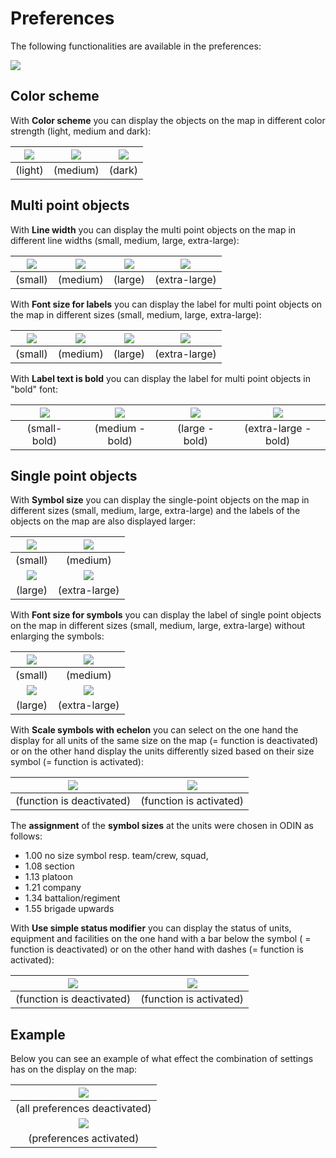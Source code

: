 # Preferences



The following functionalities are available in the preferences:



![](images/en/Einstellungen.png)





## Color scheme



With **Color scheme** you can display the objects on the map in different color strength (light, medium and dark):

| ![](images/en/Farbschema_hell.png) | ![](images/en/Farbschema_mittel.png) | ![](images/en/Farbschema_dunkel.png) |
| :-----------------------------: | :-------------------------------: | :-------------------------------: |
|             (light)             |             (medium)              |              (dark)               |





## Multi point objects



With **Line width** you can display the multi point objects on the map in different line widths (small, medium, large, extra-large):

| ![](images/en/Linienstaerke_klein.png) | ![](images/en/Linienstaerke_mittel.png) | ![](images/en/Linienstaerke_grosz.png) | ![](images/en/Linienstaerke_extragrosz.png) |
| :---------------------------------: | :----------------------------------: | :---------------------------------: | :--------------------------------------: |
|               (small)               |               (medium)               |               (large)               |              (extra-large)               |



With **Font size for labels** you can display the label for multi point objects on the map in different sizes (small, medium, large, extra-large):

| ![](images/en/Textgroesze_Beschriftung_klein.png) | ![](images/en/Textgroesze_Beschriftung_mittel.png) | ![](images/en/Textgroesze_Beschriftung_grosz.png) | ![](images/en/Textgroesze_Beschriftung_extragrosz.png) |
| :--------------------------------------------: | :---------------------------------------------: | :--------------------------------------------: | :-------------------------------------------------: |
|                    (small)                     |                    (medium)                     |                    (large)                     |                    (extra-large)                    |



With **Label text is bold** you can display the label for multi point objects in "bold" font:

| ![](images/en/Textgroesze_Beschriftung_fett_klein.png) | ![](images/en/Textgroesze_Beschriftung_fett_mittel.png) | ![](images/en/Textgroesze_Beschriftung_fett_grosz.png) | ![](images/en/Textgroesze_Beschriftung_fett_extragrosz.png) |
| :-------------------------------------------------: | :--------------------------------------------------: | :-------------------------------------------------: | :------------------------------------------------------: |
|                    (small- bold)                    |                   (medium - bold)                    |                   (large - bold)                    |                   (extra-large - bold)                   |





## Single point objects



With **Symbol size** you can display the single-point objects on the map in different sizes (small, medium, large, extra-large) and the labels of the objects on the map are also displayed larger:

| ![](images/en/Symbolgroesze_klein.png) |   ![](images/en/Symbolgroesze_mittel.png)   |
| :---------------------------------: | :--------------------------------------: |
|               (small)               |                 (medium)                 |
| ![](images/en/Symbolgroesze_grosz.png) | ![](images/en/Symbolgroesze_extragrosz.png) |
|               (large)               |              (extra-large)               |



With **Font size for symbols** you can display the label of single point objects on the map in different sizes (small, medium, large, extra-large) without enlarging the symbols:

| ![](images/en/Textgroesze_Symbole_klein.png) |   ![](images/en/Textgroesze_Symbole_mittel.png)   |
| :---------------------------------------: | :--------------------------------------------: |
|                  (small)                  |                    (medium)                    |
| ![](images/en/Textgroesze_Symbole_grosz.png) | ![](images/en/Textgroesze_Symbole_extragrosz.png) |
|                  (large)                  |                 (extra-large)                  |



With **Scale symbols with echelon** you can select on the one hand the display for all units of the same size on the map (= function is deactivated) or on the other hand display the units differently sized based on their size symbol (= function is activated):

| ![](images/en/Groeszenordnung_deaktiviert.png) | ![](images/en/Groeszenordnung_aktiviert.png) |
| :-----------------------------------------: | :---------------------------------------: |
|          (function is deactivated)          |          (function is activated)          |

The **assignment** of the **symbol sizes** at the units were chosen in ODIN as follows:

- 1.00  no size symbol resp. team/crew, squad, 
- 1.08  section
- 1.13  platoon
- 1.21 company
- 1.34  battalion/regiment
- 1.55  brigade upwards



With **Use simple status modifier** you can display the status of units, equipment and facilities on the one hand with a bar below the symbol ( = function is deactivated) or on the other hand with dashes (= function is activated):

| ![](images/en/Statusanzeige_deaktiviert.png) | ![](images/en/Statusanzeige_aktiviert.png) |
| :---------------------------------------: | :-------------------------------------: |
|         (function is deactivated)         |         (function is activated)         |





## Example



Below you can see an example of what effect the combination of settings has on the display on the map:

| ![](images/en/Beispiel_Einstellungen_deaktiviert.png) |
| :------------------------------------------------: |
|           (all preferences deactivated)            |
|  ![](images/en/Beispiel_Einstellungen_aktiviert.png)  |
|              (preferences activated)               |

